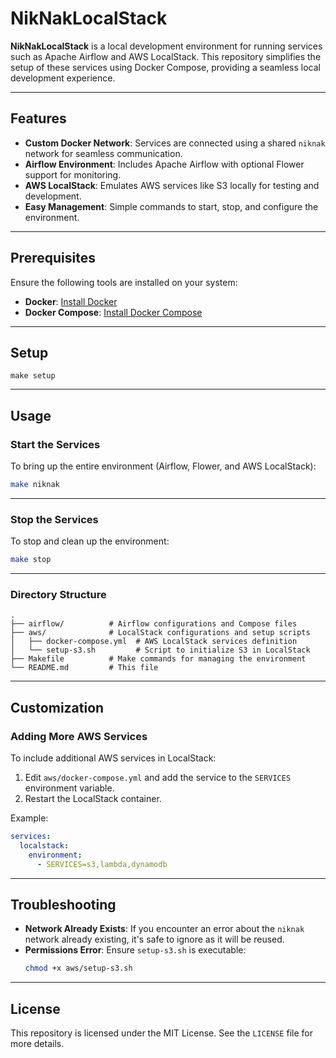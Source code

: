 # NikNakLocalStack

**NikNakLocalStack** is a local development environment for running services such as Apache Airflow and AWS LocalStack. This repository simplifies the setup of these services using Docker Compose, providing a seamless local development experience.

---

## Features

- **Custom Docker Network**: Services are connected using a shared `niknak` network for seamless communication.
- **Airflow Environment**: Includes Apache Airflow with optional Flower support for monitoring.
- **AWS LocalStack**: Emulates AWS services like S3 locally for testing and development.
- **Easy Management**: Simple commands to start, stop, and configure the environment.

---

## Prerequisites

Ensure the following tools are installed on your system:

- **Docker**: [Install Docker](https://docs.docker.com/get-docker/)
- **Docker Compose**: [Install Docker Compose](https://docs.docker.com/compose/install/)

---

## Setup

```
make setup
```

---

## Usage

### Start the Services

To bring up the entire environment (Airflow, Flower, and AWS LocalStack):

```bash
make niknak
```

---

### Stop the Services

To stop and clean up the environment:

```bash
make stop
```

---

### Directory Structure

```plaintext
.
├── airflow/          # Airflow configurations and Compose files
├── aws/              # LocalStack configurations and setup scripts
│   ├── docker-compose.yml  # AWS LocalStack services definition
│   └── setup-s3.sh         # Script to initialize S3 in LocalStack
├── Makefile          # Make commands for managing the environment
└── README.md         # This file
```

---

## Customization

### Adding More AWS Services
To include additional AWS services in LocalStack:
1. Edit `aws/docker-compose.yml` and add the service to the `SERVICES` environment variable.
2. Restart the LocalStack container.

Example:
```yaml
services:
  localstack:
    environment:
      - SERVICES=s3,lambda,dynamodb
```

---

## Troubleshooting

- **Network Already Exists**: If you encounter an error about the `niknak` network already existing, it's safe to ignore as it will be reused.
- **Permissions Error**: Ensure `setup-s3.sh` is executable:
  ```bash
  chmod +x aws/setup-s3.sh
  ```

---

## License

This repository is licensed under the MIT License. See the `LICENSE` file for more details.